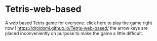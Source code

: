 # Tetris-web-based
A web based Tetris game for everyone.
click here to play the game right now ! https://droidomi.github.io/Tetris-web-based/
the arrow keys are placed inconveniently on purpose to make the game a little difficult.
